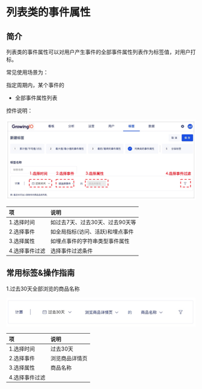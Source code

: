 # 列表类的事件属性

## 简介

列表类的事件属性可以对用户产生事件的全部事件属性列表作为标签值，对用户打标。

常见使用场景为：

指定周期内，某个事件的

* 全部事件属性列表

控件说明：

![&#x5217;&#x8868;&#x7C7B;&#x7684;&#x4E8B;&#x4EF6;&#x5C5E;&#x6027;](../../../../../../.gitbook/assets/image%20%28200%29.png)

| 项 | 说明 |
| :--- | :--- |
| 1.选择时间 | 如过去7天、过去30天、过去90天等 |
| 2.选择事件 | 如全局指标\(访问、活跃\)和埋点事件 |
| 3.选择属性 | 如埋点事件的字符串类型事件属性 |
| 4.选择事件过滤 | 选择事件过滤条件 |

## 常用标签&操作指南

1.过去30天全部浏览的商品名称

![](../../../../../../.gitbook/assets/image%20%28204%29.png)

| 项 | 说明 |
| :--- | :--- |
| 1.选择时间 | 过去30天 |
| 2.选择事件 | 浏览商品详情页 |
| 3.选择属性 | 商品名称 |
| 4.选择事件过滤 |  |

